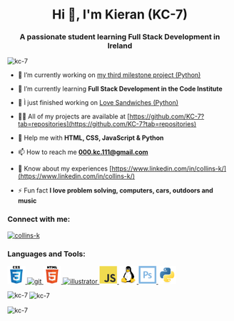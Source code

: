 <h1 align="center">Hi 👋, I'm Kieran (KC-7)</h1>
<h3 align="center">A passionate student learning Full Stack Development in Ireland</h3>

<p align="left"> <img src="https://komarev.com/ghpvc/?username=kc-7&label=Profile%20views&color=0e75b6&style=flat" alt="kc-7" /> </p>

- 🔭 I’m currently working on [my third milestone project (Python)](https://github.com/KC-7?tab=repositories)

- 🌱 I’m currently learning **Full Stack Development in the Code Institute**

- 👯 Ì just finished working on [Love Sandwiches (Python)](https://github.com/KC-7/love-sandwiches)

- 👨‍💻 All of my projects are available at [https://github.com/KC-7?tab=repositories](https://github.com/KC-7?tab=repositories)

- 💬 Help me with **HTML, CSS, JavaScript & Python**

- 📫 How to reach me **000.kc.111@gmail.com**

- 📄 Know about my experiences [https://www.linkedin.com/in/collins-k/](https://www.linkedin.com/in/collins-k/)

- ⚡ Fun fact **I love problem solving, computers, cars, outdoors and music**

<h3 align="left">Connect with me:</h3>
<p align="left">
<a href="https://linkedin.com/in/collins-k" target="blank"><img align="center" src="https://raw.githubusercontent.com/rahuldkjain/github-profile-readme-generator/master/src/images/icons/Social/linked-in-alt.svg" alt="collins-k" height="30" width="40" /></a>
</p>

<h3 align="left">Languages and Tools:</h3>
<p align="left"> <a href="https://www.w3schools.com/css/" target="_blank" rel="noreferrer"> <img src="https://raw.githubusercontent.com/devicons/devicon/master/icons/css3/css3-original-wordmark.svg" alt="css3" width="40" height="40"/> </a> <a href="https://git-scm.com/" target="_blank" rel="noreferrer"> <img src="https://www.vectorlogo.zone/logos/git-scm/git-scm-icon.svg" alt="git" width="40" height="40"/> </a> <a href="https://www.w3.org/html/" target="_blank" rel="noreferrer"> <img src="https://raw.githubusercontent.com/devicons/devicon/master/icons/html5/html5-original-wordmark.svg" alt="html5" width="40" height="40"/> </a> <a href="https://www.adobe.com/in/products/illustrator.html" target="_blank" rel="noreferrer"> <img src="https://www.vectorlogo.zone/logos/adobe_illustrator/adobe_illustrator-icon.svg" alt="illustrator" width="40" height="40"/> </a> <a href="https://developer.mozilla.org/en-US/docs/Web/JavaScript" target="_blank" rel="noreferrer"> <img src="https://raw.githubusercontent.com/devicons/devicon/master/icons/javascript/javascript-original.svg" alt="javascript" width="40" height="40"/> </a> <a href="https://www.linux.org/" target="_blank" rel="noreferrer"> <img src="https://raw.githubusercontent.com/devicons/devicon/master/icons/linux/linux-original.svg" alt="linux" width="40" height="40"/> </a> <a href="https://www.photoshop.com/en" target="_blank" rel="noreferrer"> <img src="https://raw.githubusercontent.com/devicons/devicon/master/icons/photoshop/photoshop-line.svg" alt="photoshop" width="40" height="40"/> </a> <a href="https://www.python.org" target="_blank" rel="noreferrer"> <img src="https://raw.githubusercontent.com/devicons/devicon/master/icons/python/python-original.svg" alt="python" width="40" height="40"/> </a> </p>

<p><img align="left" src="https://github-readme-stats.vercel.app/api/top-langs?username=kc-7&show_icons=true&locale=en&layout=compact" alt="kc-7" /></p>

<p>&nbsp;<img align="center" src="https://github-readme-stats.vercel.app/api?username=kc-7&show_icons=true&locale=en" alt="kc-7" /></p>

<p><img align="center" src="https://github-readme-streak-stats.herokuapp.com/?user=kc-7&" alt="kc-7" /></p>
